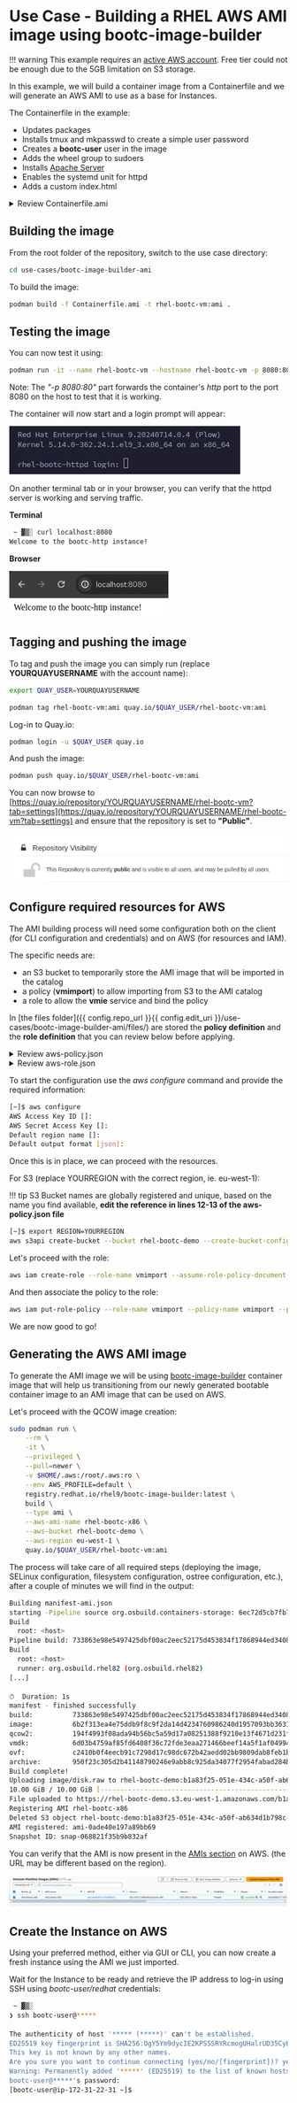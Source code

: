 # Use Case - Building a RHEL AWS AMI image using bootc-image-builder

!!! warning
    This example requires an [active AWS account](https://aws.amazon.com/). Free tier could not be enough due to the 5GB limitation on S3 storage.

In this example, we will build a container image from a Containerfile and we will generate an AWS AMI to use as a base for Instances.

The Containerfile in the example:

- Updates packages
- Installs tmux and mkpasswd to create a simple user password
- Creates a **bootc-user** user in the image
- Adds the wheel group to sudoers
- Installs [Apache Server](https://httpd.apache.org/)
- Enables the systemd unit for httpd
- Adds a custom index.html

<details>
  <summary>Review Containerfile.ami</summary>
  ```dockerfile
  --8<-- "use-cases/bootc-image-builder-ami/Containerfile.ami"
  ```
</details>

## Building the image

From the root folder of the repository, switch to the use case directory:

```bash
cd use-cases/bootc-image-builder-ami
```

To build the image:

```bash
podman build -f Containerfile.ami -t rhel-bootc-vm:ami .
```

## Testing the image

You can now test it using:

```bash
podman run -it --name rhel-bootc-vm --hostname rhel-bootc-vm -p 8080:80 rhel-bootc-vm:ami
```

Note: The *"-p 8080:80"* part forwards the container's *http* port to the port 8080 on the host to test that it is working.

The container will now start and a login prompt will appear:

![](./assets/bootc-container.png)

On another terminal tab or in your browser, you can verify that the httpd server is working and serving traffic.

**Terminal**

```bash
 ~ ▓▒░ curl localhost:8080
Welcome to the bootc-http instance!
```

**Browser**

![](./assets/browser-test.png)

## Tagging and pushing the image

To tag and push the image you can simply run (replace **YOURQUAYUSERNAME** with the account name):


```bash
export QUAY_USER=YOURQUAYUSERNAME
```

```bash
podman tag rhel-bootc-vm:ami quay.io/$QUAY_USER/rhel-bootc-vm:ami
```

Log-in to Quay.io:

```bash
podman login -u $QUAY_USER quay.io
```

And push the image:

```bash
podman push quay.io/$QUAY_USER/rhel-bootc-vm:ami
```

You can now browse to [https://quay.io/repository/YOURQUAYUSERNAME/rhel-bootc-vm?tab=settings](https://quay.io/repository/YOURQUAYUSERNAME/rhel-bootc-vm?tab=settings) and ensure that the repository is set to **"Public"**.

![](./assets/quay-repo-public.png)

## Configure required resources for AWS

The AMI building process will need some configuration both on the client (for CLI configuration and credentials) and on AWS (for resources and IAM).

The specific needs are:

- an S3 bucket to temporarily store the AMI image that will be imported in the catalog
- a policy (**vmimport**) to allow importing from S3 to the AMI catalog
- a role to allow the **vmie** service and bind the policy

In [the files folder]({{ config.repo_url }}{{ config.edit_uri }}/use-cases/bootc-image-builder-ami/files/) are stored the **policy definition** and the **role definition** that you can review below before applying.

<details>
  <summary>Review aws-policy.json</summary>
  ```json
  --8<-- "use-cases/bootc-image-builder-ami/files/aws-policy.json"
  ```
</details>

<details>
  <summary>Review aws-role.json</summary>
  ```json
  --8<-- "use-cases/bootc-image-builder-ami/files/aws-role.json"
  ```
</details>

To start the configuration use the *aws configure* command and provide the required information:

```bash
[~]$ aws configure
AWS Access Key ID []:
AWS Secret Access Key []:
Default region name []:
Default output format [json]:
```

Once this is in place, we can proceed with the resources.

For S3 (replace YOURREGION with the correct region, ie. eu-west-1):

!!! tip
    S3 Bucket names are globally registered and unique, based on the name you find available, **edit the reference in lines 12-13 of the aws-policy.json file**

```bash
[~]$ export REGION=YOURREGION
aws s3api create-bucket --bucket rhel-bootc-demo --create-bucket-configuration LocationConstraint=$REGION
```

Let's proceed with the role:

```bash
aws iam create-role --role-name vmimport --assume-role-policy-document file://files/aws-role.json
```

And then associate the policy to the role:

```bash
aws iam put-role-policy --role-name vmimport --policy-name vmimport --policy-document file://files/aws-policy.json
```

We are now good to go!


## Generating the AWS AMI image

To generate the AMI image we will be using [bootc-image-builder](https://github.com/osbuild/bootc-image-builder) container image that will help us transitioning from our newly generated bootable container image to an AMI image that can be used on AWS.

Let's proceed with the QCOW image creation:

```bash
sudo podman run \
    --rm \
    -it \
    --privileged \
    --pull=newer \
    -v $HOME/.aws:/root/.aws:ro \
    --env AWS_PROFILE=default \
    registry.redhat.io/rhel9/bootc-image-builder:latest \
    build \
    --type ami \
    --aws-ami-name rhel-bootc-x86 \
    --aws-bucket rhel-bootc-demo \
    --aws-region eu-west-1 \
    quay.io/$QUAY_USER/rhel-bootc-vm:ami
```

The process will take care of all required steps (deploying the image, SELinux configuration, filesystem configuration, ostree configuration, etc.), after a couple of minutes we will find in the output:

```bash
Building manifest-ami.json
starting -Pipeline source org.osbuild.containers-storage: 6ec72d5cb7fb74985ee0fcdc8d90db85079cd08caa64fde9153c40aae3744f18
Build
  root: <host>
Pipeline build: 733863e98e5497425dbf00ac2eec52175d453834f17868944ed3408bcd9a3d16
Build
  root: <host>
  runner: org.osbuild.rhel82 (org.osbuild.rhel82)
[...]

⏱  Duration: 1s
manifest - finished successfully
build:          733863e98e5497425dbf00ac2eec52175d453834f17868944ed3408bcd9a3d16
image:          6b2f313ea4e75ddb9f8c9f2da14d4234760986240d1957093bb3631f0010c09e
qcow2:          194f4993f08ada94b56bc5a59d17a08251388f9210e13f4671d231f7cd9abb97
vmdk:           6d03b4759af85fd6408f36c72fde3eaa271466beef14a5f1af0499410055df9c
ovf:            c2410b0f4eecb91c7298d17c98dc672b42aedd02bb9809dab8feb1b185259689
archive:        950f23c305d2b41148790246e9abb8c925da34077f2954fabad284b9782f914e
Build complete!
Uploading image/disk.raw to rhel-bootc-demo:b1a83f25-051e-434c-a50f-ab634d1b798c-disk.raw
10.00 GiB / 10.00 GiB [------------------------------------------------------------------------------------------------------------------------------------------------------------------------------------------------------------------------------------------------------------------------------------------------------------------------------------------------------------------] 100.00% 79.03 MiB p/s
File uploaded to https://rhel-bootc-demo.s3.eu-west-1.amazonaws.com/b1a83f25-051e-434c-a50f-ab634d1b798c-disk.raw
Registering AMI rhel-bootc-x86
Deleted S3 object rhel-bootc-demo:b1a83f25-051e-434c-a50f-ab634d1b798c-disk.raw
AMI registered: ami-0ade40e197a89bb69
Snapshot ID: snap-068821f35b9b832af

```

You can verify that the AMI is now present in the [AMIs section](https://eu-west-1.console.aws.amazon.com/ec2/home?region=eu-west-1#Images:visibility=owned-by-me) on AWS. (the URL may be different based on the region).

![](./assets/aws-ami.png)


## Create the Instance on AWS

Using your preferred method, either via GUI or CLI, you can now create a fresh instance using the AMI we just imported.

Wait for the Instance to be ready and retrieve the IP address to log-in using SSH using *bootc-user/redhat* credentials:

```bash
 ~ ▓▒░
❯ ssh bootc-user@*****

The authenticity of host '***** (*****)' can't be established.
ED25519 key fingerprint is SHA256:OgY5Ym9dycIE2KPS5SRYRcmogUHalrUD35CyEH2A/j4.
This key is not known by any other names.
Are you sure you want to continue connecting (yes/no/[fingerprint])? yes
Warning: Permanently added '*****' (ED25519) to the list of known hosts.
bootc-user@*****'s password:
[bootc-user@ip-172-31-22-31 ~]$
```

